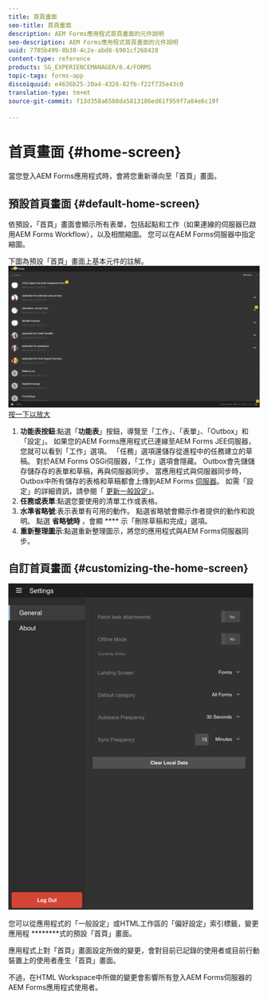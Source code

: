 ```yaml
---
title: 首頁畫面
seo-title: 首頁畫面
description: AEM Forms應用程式首頁畫面的元件說明
seo-description: AEM Forms應用程式首頁畫面的元件說明
uuid: 7705b499-8b38-4c2e-abd8-6901cf268428
content-type: reference
products: SG_EXPERIENCEMANAGER/6.4/FORMS
topic-tags: forms-app
discoiquuid: e4636b25-20a4-4326-82fb-f22f735e43c0
translation-type: tm+mt
source-git-commit: f13d358a6508da5813186ed61f959f7a84e6c19f

---
```



# 首頁畫面 {#home-screen}

當您登入AEM Forms應用程式時，會將您重新導向至「首頁」畫面。

## 預設首頁畫面 {#default-home-screen}

依預設，「首頁」畫面會顯示所有表單，包括起點和工作（如果連線的伺服器已啟用AEM Forms Workflow），以及相關縮圖。 您可以在AEM Forms伺服器中指定縮圖。

下圖為預設「首頁」畫面上基本元件的註解。
![Forms應用程式首頁畫面](assets/home-screen-1.png)[按一下以放大](assets/home-screen-1-1.png)

1. **功能表按鈕**:點選「**功能表**」按鈕，導覽至「工作」、「表單」、「Outbox」和「設定」。 如果您的AEM Forms應用程式已連線至AEM Forms JEE伺服器，您就可以看到「工作」選項。 「任務」選項還儲存從進程中的任務建立的草稿。 對於AEM Forms OSGi伺服器，「工作」選項會隱藏。 Outbox會先儲儲存儲存存的表單和草稿，再與伺服器同步。 當應用程式與伺服器同步時，Outbox中所有儲存的表格和草稿都會上傳到AEM Forms [伺服器](/help/forms/using/sync-app.md)。 如需「設定」的詳細資訊，請參閱「 [更新一般設定」](/help/forms/using/update-general-settings.md)。
1. **任務或表單**:點選您要使用的清單工作或表格。
1. **水準省略號**:表示表單有可用的動作。 點選省略號會顯示作者提供的動作和說明。 點選 **省略號時** ，會顯 **** 示「刪除草稿和完成」選項。
1. **重新整理圖示**:點選重新整理圖示，將您的應用程式與AEM Forms伺服器同步。

## 自訂首頁畫面 {#customizing-the-home-screen}

![一般設定](assets/gen-settings.png)

您可以從應用程式的「一般設定」或HTML工作區的「偏好設定」索引標籤，變更應用程 **[](/help/forms/using/update-general-settings.md)******式的預設「首頁」畫面。

應用程式上對「首頁」畫面設定所做的變更，會對目前已記錄的使用者或目前行動裝置上的使用者產生「首頁」畫面。

不過，在HTML Workspace中所做的變更會影響所有登入AEM Forms伺服器的AEM Forms應用程式使用者。

